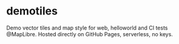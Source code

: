 # demotiles
Demo vector tiles and map style for web, helloworld and CI tests @MapLibre. Hosted directly on GitHub Pages, serverless, no keys.
